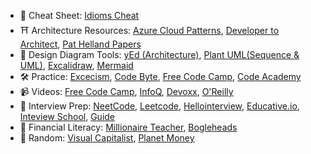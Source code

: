 * 📝 Cheat Sheet: [Idioms Cheat](https://www.programming-idioms.org/about#about-block-cheatsheets)
* ⛩️ Architecture Resources: [Azure Cloud Patterns](https://learn.microsoft.com/en-us/azure/architecture/patterns/#catalog-of-patterns),  [Developer to Architect](https://developertoarchitect.com/lessons/),  [Pat Helland Papers](https://dblp.org/pid/h/PatHelland.html)
* 📏 Design Diagram Tools: [yEd (Architecture)](https://www.yworks.com/products/yed),  [Plant UML(Sequence & UML)](https://plantuml.com/), [Excalidraw](https://excalidraw.com/), [Mermaid](https://mermaid.js.org/intro/)
* 🛠️ Practice: [Excecism](https://exercism.io/my/tracks), [Code Byte](https://coderbyte.com/), [Free Code Camp](https://www.freecodecamp.org), [Code Academy](https://www.codecademy.com/)
* 📹 Videos: [Free Code Camp](https://www.youtube.com/c/Freecodecamp/videos), [InfoQ](https://www.youtube.com/nctv/videos), [Devoxx](https://www.youtube.com/c/Devoxx2015/videos), [O'Reilly](https://learning.oreilly.com/home/)
* 🤝 Interview Prep: [NeetCode](https://neetcode.io/), [Leetcode](https://leetcode.com), [Hellointerview](https://www.hellointerview.com/),   [Educative.io](https://www.educative.io/), [Inteview School](https://interviews.school/), [Guide](https://interviewguide.dev/)
* 🤑 Financial Literacy: [Millionaire Teacher](https://www.goodreads.com/en/book/show/11737840-millionaire-teacher), [Bogleheads](https://www.bogleheads.org/wiki/Suggested_reading)
* 🍩 Random: [Visual Capitalist](https://www.visualcapitalist.com/), [Planet Money](https://www.npr.org/podcasts/510289/planet-money)            
